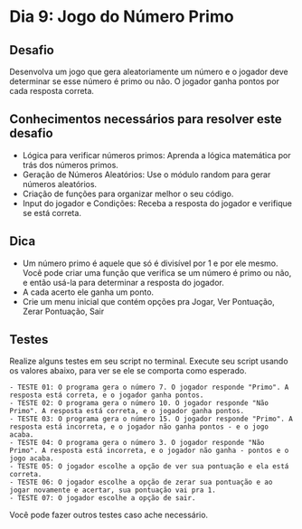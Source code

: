 # Dia 9: Jogo do Número Primo

## Desafio

Desenvolva um jogo que gera aleatoriamente um número e o jogador deve determinar se esse número é primo ou não. O jogador ganha pontos por cada resposta correta.

## Conhecimentos necessários para resolver este desafio

- Lógica para verificar números primos: Aprenda a lógica matemática por trás dos números primos.
- Geração de Números Aleatórios: Use o módulo random para gerar números aleatórios.
- Criação de funções para organizar melhor o seu código.
- Input do jogador e Condições: Receba a resposta do jogador e verifique se está correta.

## Dica

- Um número primo é aquele que só é divisível por 1 e por ele mesmo. Você pode criar uma função que verifica se um número é primo ou não, e então usá-la para determinar a resposta do jogador.
- A cada acerto ele ganha um ponto.
- Crie um menu inicial que contém opções pra Jogar, Ver Pontuação, Zerar Pontuação, Sair

## Testes

Realize alguns testes em seu script no terminal. Execute seu script usando os valores abaixo, para ver se ele se comporta como esperado.

    - TESTE 01: O programa gera o número 7. O jogador responde "Primo". A resposta está correta, e o jogador ganha pontos.
    - TESTE 02: O programa gera o número 10. O jogador responde "Não Primo". A resposta está correta, e o jogador ganha pontos.
    - TESTE 03: O programa gera o número 15. O jogador responde "Primo". A resposta está incorreta, e o jogador não ganha pontos - e o jogo acaba.
    - TESTE 04: O programa gera o número 3. O jogador responde "Não Primo". A resposta está incorreta, e o jogador não ganha - pontos e o jogo acaba.
    - TESTE 05: O jogador escolhe a opção de ver sua pontuação e ela está correta.
    - TESTE 06: O jogador escolhe a opção de zerar sua pontuação e ao jogar novamente e acertar, sua pontuação vai pra 1.
    - TESTE 07: O jogador escolhe a opção de sair.

Você pode fazer outros testes caso ache necessário.